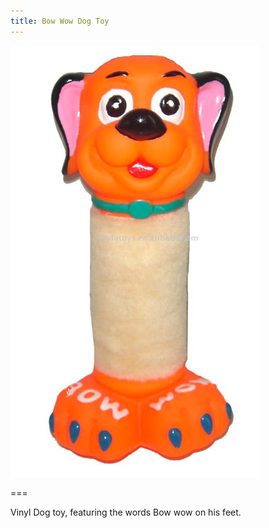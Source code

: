 ```yaml
---
title: Bow Wow Dog Toy
---
```


![Dog toy](dogtoy.jpg)

===

Vinyl Dog toy, featuring the words Bow wow on his feet.

